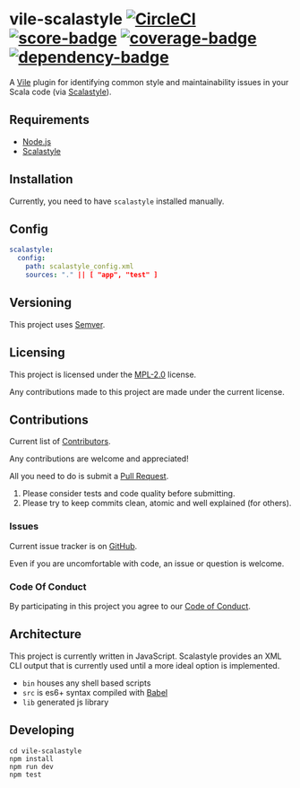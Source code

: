 # vile-scalastyle [![CircleCI](https://circleci.com/gh/forthright/vile-scalastyle.svg?style=shield&circle-token=004bffac81b98d18e7d2af91c9cf38987de69a0d)](https://circleci.com/gh/forthright/vile-scalastyle) [![score-badge](https://vile.io/api/v0/projects/vile-scalastyle/badges/score?token=USryyHar5xQs7cBjNUdZ)](https://vile.io/~brentlintner/vile-scalastyle) [![coverage-badge](https://vile.io/api/v0/projects/vile-scalastyle/badges/coverage?token=USryyHar5xQs7cBjNUdZ)](https://vile.io/~brentlintner/vile-scalastyle) [![dependency-badge](https://vile.io/api/v0/projects/vile-scalastyle/badges/dependency?token=USryyHar5xQs7cBjNUdZ)](https://vile.io/~brentlintner/vile-scalastyle)

A [Vile](https://vile.io) plugin for identifying common style and
maintainability issues in your Scala code (via [Scalastyle](http://www.scalastyle.org)).

## Requirements

- [Node.js](http://nodejs.org)
- [Scalastyle](http://www.scalastyle.org)

## Installation

Currently, you need to have `scalastyle` installed manually.

## Config

```yaml
scalastyle:
  config:
    path: scalastyle_config.xml
    sources: "." || [ "app", "test" ]
```

## Versioning

This project uses [Semver](http://semver.org).

## Licensing

This project is licensed under the [MPL-2.0](LICENSE) license.

Any contributions made to this project are made under the current license.

## Contributions

Current list of [Contributors](https://github.com/forthright/vile-scalastyle/graphs/contributors).

Any contributions are welcome and appreciated!

All you need to do is submit a [Pull Request](https://github.com/forthright/vile-scalastyle/pulls).

1. Please consider tests and code quality before submitting.
2. Please try to keep commits clean, atomic and well explained (for others).

### Issues

Current issue tracker is on [GitHub](https://github.com/forthright/vile-scalastyle/issues).

Even if you are uncomfortable with code, an issue or question is welcome.

### Code Of Conduct

By participating in this project you agree to our [Code of Conduct](CODE_OF_CONDUCT.md).

## Architecture

This project is currently written in JavaScript. Scalastyle provides
an XML CLI output that is currently used until a more ideal
option is implemented.

- `bin` houses any shell based scripts
- `src` is es6+ syntax compiled with [Babel](https://babeljs.io)
- `lib` generated js library

## Developing

    cd vile-scalastyle
    npm install
    npm run dev
    npm test
